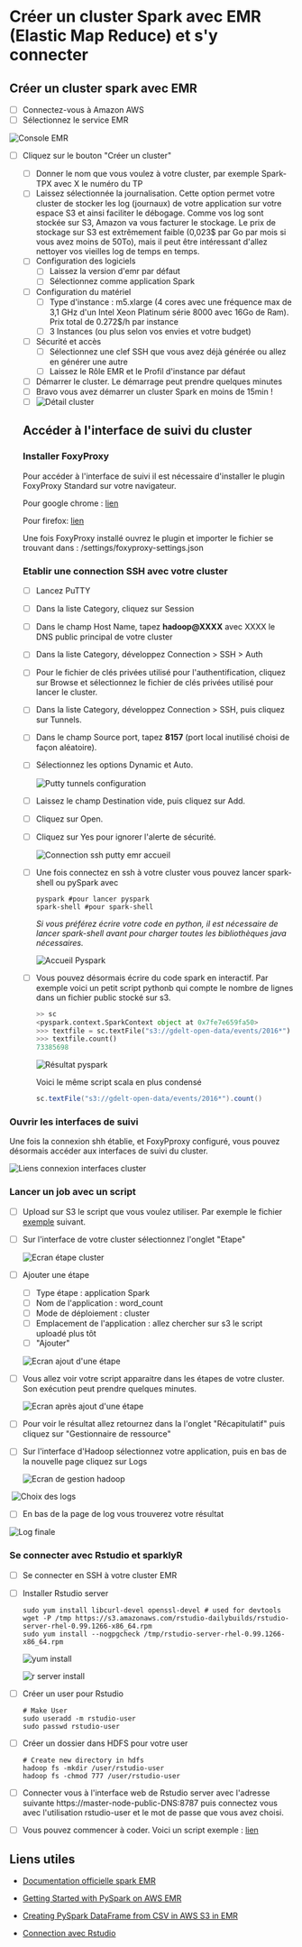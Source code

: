 

# Créer un cluster Spark avec EMR (Elastic Map Reduce) et s'y connecter

## Créer un cluster spark avec EMR

- [ ] Connectez-vous à Amazon AWS
- [ ] Sélectionnez le service EMR 

![Console EMR](img/setup-emr/console_emr.png)

- [ ] Cliquez sur le bouton "Créer un cluster"

  - [ ] Donner le nom que vous voulez à votre cluster, par exemple Spark-TPX avec X le numéro du TP
  - [ ] Laissez sélectionnée la journalisation. Cette option permet  votre cluster de stocker les log (journaux) de votre application sur votre espace S3 et ainsi faciliter le débogage. Comme vos log sont stockée sur S3, Amazon va vous facturer le stockage. Le prix de stockage sur S3 est extrêmement faible (0,023$ par Go par mois si vous avez moins de 50To), mais il peut être intéressant d'allez nettoyer vos vieilles log de temps en temps.
  - [ ] Configuration des logiciels
    - [ ] Laissez la version d'emr par défaut
    - [ ] Sélectionnez comme application Spark
  - [ ] Configuration du matériel
    - [ ] Type d'instance : m5.xlarge (4 cores avec une fréquence max de 3,1 GHz d'un Intel Xeon Platinum série 8000 avec 16Go de Ram). Prix total de 0.272$/h par instance
    - [ ] 3 Instances (ou plus selon vos envies et votre budget)
  - [ ] Sécurité et accès
    - [ ] Sélectionnez une clef SSH que vous avez déjà générée ou allez en générer une autre
    - [ ] Laissez le Rôle EMR et le Profil d'instance par défaut
  - [ ] Démarrer le cluster. Le démarrage peut prendre quelques minutes
  - [ ] Bravo vous avez démarrer un cluster Spark en moins de 15min !
  - [ ] ![Détail cluster](img/setup-emr/mon_cluster_emr.png)

  ## Accéder à l'interface de suivi du cluster

  ### Installer FoxyProxy

  Pour accéder à l'interface de suivi il est nécessaire d'installer le plugin FoxyProxy Standard sur votre navigateur. 

  Pour google chrome : [lien](https://chrome.google.com/webstore/detail/foxyproxy-standard/gcknhkkoolaabfmlnjonogaaifnjlfnp?hl=fr)

  Pour firefox: [lien](https://addons.mozilla.org/fr/firefox/addon/foxyproxy-standard/)

  Une fois FoxyProxy installé ouvrez le plugin et importer le fichier se trouvant dans :  /settings/foxyproxy-settings.json

  ### Etablir une connection SSH avec votre cluster

  - [ ] Lancez PuTTY

  - [ ] Dans la liste Category, cliquez sur Session

  - [ ] Dans le champ Host Name, tapez **hadoop@XXXX** avec XXXX le DNS public principal de votre cluster

  - [ ] Dans la liste Category, développez Connection > SSH > Auth

  - [ ] Pour le fichier de clés privées utilisé pour l'authentification, cliquez sur Browse et sélectionnez le fichier de clés privées  utilisé pour lancer le cluster.

  - [ ] Dans la liste Category, développez Connection > SSH, puis cliquez sur Tunnels.

  - [ ] Dans le champ Source port, tapez **8157** (port local inutilisé choisi de façon aléatoire).

  - [ ] Sélectionnez les options Dynamic et Auto.

    ![Putty tunnels configuration](img/setup-emr/putty_tunnels.png)

  - [ ] Laissez le champ Destination vide, puis cliquez sur Add.

  - [ ] Cliquez sur Open.

  - [ ] Cliquez sur Yes pour ignorer l'alerte de sécurité.

    ![Connection ssh putty emr accueil](img/setup-emr/ssh_emr.png)
    
  - [ ] Une fois connectez en ssh à votre cluster vous pouvez lancer spark-shell ou pySpark avec
  
    ````shell
    pyspark #pour lancer pyspark
    spark-shell #pour spark-shell
    ````
  
    *Si vous préférez écrire votre code en python, il est nécessaire de lancer spark-shell avant pour charger toutes les bibliothèques java nécessaires.*
  
    ![Accueil Pyspark](img/setup-emr/pyspark_emr.png)
  
  - [ ] Vous pouvez désormais écrire du code spark en interactif. Par exemple voici un petit script pythonb qui compte le nombre de lignes dans un fichier public stocké sur s3.
  
    ````python
    >> sc
    <pyspark.context.SparkContext object at 0x7fe7e659fa50>
    >>> textfile = sc.textFile("s3://gdelt-open-data/events/2016*")
    >>> textfile.count()
    73385698
    ````
  
    ![Résultat pyspark](img/setup-emr/pyspark_script.png)
  
    Voici le même script scala en plus condensé
  
    ````scala
    sc.textFile("s3://gdelt-open-data/events/2016*").count()
    ````
  
    

### Ouvrir les interfaces de suivi 

Une fois la connexion shh établie, et FoxyPproxy configuré, vous pouvez désormais accéder aux interfaces de suivi du cluster.

![Liens connexion interfaces cluster](img/setup-emr/interfaces_de_suivi.png)

### Lancer un job avec un script

- [ ] Upload sur S3 le script que vous voulez utiliser. Par exemple le fichier [exemple](/exemple/script_exemple.py) suivant.

- [ ] Sur l'interface de votre cluster sélectionnez l'onglet "Etape"

  ![Ecran étape cluster](img/emr/step_screen.png)

- [ ] Ajouter une étape

  - [ ] Type étape : application Spark
  - [ ] Nom de l'application : word_count
  - [ ] Mode de déploiement : cluster
  - [ ] Emplacement de l'application : allez chercher sur s3 le script uploadé plus tôt
  - [ ] "Ajouter"

  ![Ecran ajout d'une étape](img/emr/new_step.png)

- [ ] Vous allez voir votre script apparaitre dans les étapes de votre cluster. Son exécution peut prendre quelques minutes.

  ![Ecran après ajout d'une étape](img/emr/new_step_running.png)

- [ ] Pour voir le résultat allez retournez dans la l'onglet "Récapitulatif" puis cliquez sur "Gestionnaire de ressource"

- [ ] Sur l'interface d'Hadoop sélectionnez votre application, puis en bas de la nouvelle page cliquez sur Logs

  ![Ecran de gestion hadoop](img/emr/hadoop_screen.png)

​	![Choix des logs](img/emr/choose_log.png)

- [ ] En bas de la page de log vous trouverez votre résultat

![Log finale](img/emr/log_finale.png)



### Se connecter avec Rstudio et sparklyR

- [ ] Se connecter en SSH à votre cluster EMR

- [ ] Installer Rstudio server

  ````shell
  sudo yum install libcurl-devel openssl-devel # used for devtools
  wget -P /tmp https://s3.amazonaws.com/rstudio-dailybuilds/rstudio-server-rhel-0.99.1266-x86_64.rpm
  sudo yum install --nogpgcheck /tmp/rstudio-server-rhel-0.99.1266-x86_64.rpm
  ````

  ![yum install](img/setup-emr/rstudio_yum_install.png)

  ![r server install](img/setup-emr/rstudio_server_install.png)

- [ ] Créer un user pour Rstudio

  ````shell
  # Make User
  sudo useradd -m rstudio-user
  sudo passwd rstudio-user
  ````

- [ ] Créer un dossier dans HDFS pour votre user

  ````shell
  # Create new directory in hdfs
  hadoop fs -mkdir /user/rstudio-user
  hadoop fs -chmod 777 /user/rstudio-user
  ````

- [ ] Connecter vous à l'interface web de Rstudio server avec l'adresse suivante https://master-node-public-DNS:8787 puis connectez vous avec l'utilisation rstudio-user et le mot de passe que vous avez choisi.

- [ ] Vous pouvez commencer à coder. Voici un script exemple : [lien](exemple/script_exemple_R.R)

## Liens utiles

- [Documentation officielle spark EMR](https://docs.aws.amazon.com/fr_fr/emr/latest/ReleaseGuide/emr-spark.html)
- [Getting Started with PySpark on AWS EMR](https://towardsdatascience.com/getting-started-with-pyspark-on-amazon-emr-c85154b6b921)

- [Creating PySpark DataFrame from CSV in AWS S3 in EMR  ](https://gist.github.com/jakechen/6955f2de51212163312b6430555b8e0b)

- [Connection avec Rstudio](https://spark.rstudio.com/examples/yarn-cluster-emr/#set-up-the-cluster)
